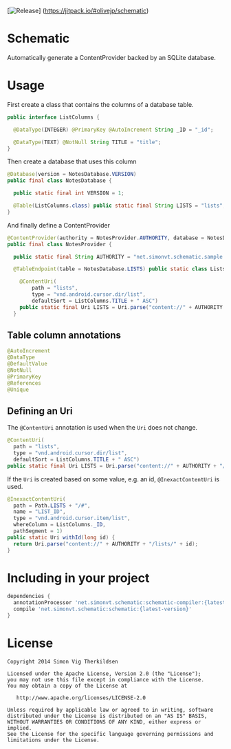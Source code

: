 [![Release](https://jitpack.io/olivejp/schematic.svg)]
(https://jitpack.io/#olivejp/schematic)

Schematic
=========

Automatically generate a ContentProvider backed by an SQLite database.


Usage
=====

First create a class that contains the columns of a database table.

```java
public interface ListColumns {

  @DataType(INTEGER) @PrimaryKey @AutoIncrement String _ID = "_id";

  @DataType(TEXT) @NotNull String TITLE = "title";
}
```


Then create a database that uses this column

```java
@Database(version = NotesDatabase.VERSION)
public final class NotesDatabase {

  public static final int VERSION = 1;

  @Table(ListColumns.class) public static final String LISTS = "lists";
}
```


And finally define a ContentProvider

```java
@ContentProvider(authority = NotesProvider.AUTHORITY, database = NotesDatabase.class)
public final class NotesProvider {

  public static final String AUTHORITY = "net.simonvt.schematic.sample.NotesProvider";

  @TableEndpoint(table = NotesDatabase.LISTS) public static class Lists {

    @ContentUri(
        path = "lists",
        type = "vnd.android.cursor.dir/list",
        defaultSort = ListColumns.TITLE + " ASC")
    public static final Uri LISTS = Uri.parse("content://" + AUTHORITY + "/lists");
  }
```

Table column annotations
------------------------

```java
@AutoIncrement
@DataType
@DefaultValue
@NotNull
@PrimaryKey
@References
@Unique
```

Defining an Uri
---------------

The ```@ContentUri``` annotation is used when the ```Uri``` does not change.

```java
@ContentUri(
  path = "lists",
  type = "vnd.android.cursor.dir/list",
  defaultSort = ListColumns.TITLE + " ASC")
public static final Uri LISTS = Uri.parse("content://" + AUTHORITY + "/lists");
```

If the ```Uri``` is created based on some value, e.g. an id, ```@InexactContentUri``` is used.
```java
@InexactContentUri(
  path = Path.LISTS + "/#",
  name = "LIST_ID",
  type = "vnd.android.cursor.item/list",
  whereColumn = ListColumns._ID,
  pathSegment = 1)
public static Uri withId(long id) {
  return Uri.parse("content://" + AUTHORITY + "/lists/" + id);
}
```


Including in your project
=========================

```groovy
dependencies {
  annotationProcessor 'net.simonvt.schematic:schematic-compiler:{latest-version}'
  compile 'net.simonvt.schematic:schematic:{latest-version}'
}
```


License
=======

    Copyright 2014 Simon Vig Therkildsen

    Licensed under the Apache License, Version 2.0 (the "License");
    you may not use this file except in compliance with the License.
    You may obtain a copy of the License at

       http://www.apache.org/licenses/LICENSE-2.0

    Unless required by applicable law or agreed to in writing, software
    distributed under the License is distributed on an "AS IS" BASIS,
    WITHOUT WARRANTIES OR CONDITIONS OF ANY KIND, either express or implied.
    See the License for the specific language governing permissions and
    limitations under the License.
